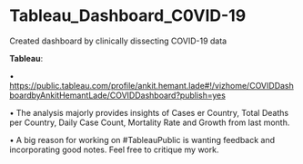 # Tableau_Dashboard_C0VID-19
Created dashboard by clinically dissecting COVID-19 data

**Tableau**:

•	https://public.tableau.com/profile/ankit.hemant.lade#!/vizhome/COVIDDashboardbyAnkitHemantLade/COVIDDashboard?publish=yes

•	The analysis majorly provides insights of Cases er Country, Total Deaths per Country, Daily Case Count, Mortality Rate and Growth from last month.

•	A big reason for working on #TableauPublic is wanting feedback and incorporating good notes. Feel free to critique my work.
